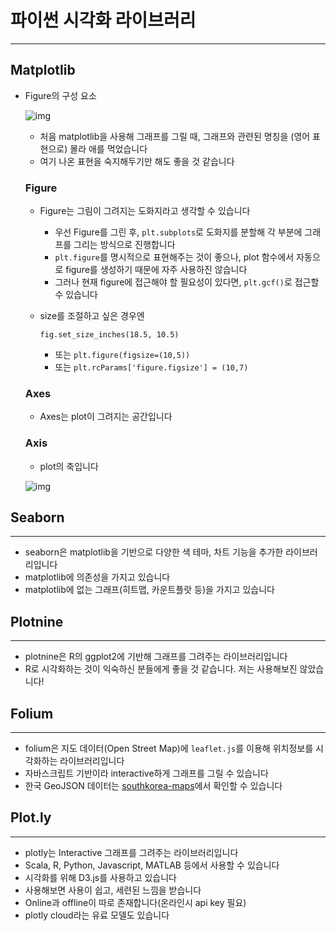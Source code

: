 # 파이썬 시각화 라이브러리

---

## Matplotlib

- Figure의 구성 요소

  ![img](https://www.dropbox.com/s/oqc1qxb12m8e9hi/%EC%8A%A4%ED%81%AC%EB%A6%B0%EC%83%B7%202018-08-24%2017.03.16.png?raw=1)

  - 처음 matplotlib을 사용해 그래프를 그릴 때, 그래프와 관련된 명칭을 (영어 표현으로) 몰라 애를 먹었습니다
  - 여기 나온 표현을 숙지해두기만 해도 좋을 것 같습니다

  ### Figure

  - Figure는 그림이 그려지는 도화지라고 생각할 수 있습니다

    - 우선 Figure를 그린 후, `plt.subplots`로 도화지를 분할해 각 부분에 그래프를 그리는 방식으로 진행합니다
    - `plt.figure`를 명시적으로 표현해주는 것이 좋으나, plot 함수에서 자동으로 figure를 생성하기 때문에 자주 사용하진 않습니다
    - 그러나 현재 figure에 접근해야 할 필요성이 있다면, `plt.gcf()`로 접근할 수 있습니다

  - size를 조절하고 싶은 경우엔

     

    ```
    fig.set_size_inches(18.5, 10.5)
    ```

    - 또는 `plt.figure(figsize=(10,5))`
    - 또는 `plt.rcParams['figure.figsize'] = (10,7)`

  ### Axes

  - Axes는 plot이 그려지는 공간입니다

  ### Axis

  - plot의 축입니다

  ![img](https://www.dropbox.com/s/2n4hgu3db5t8twq/%EC%8A%A4%ED%81%AC%EB%A6%B0%EC%83%B7%202018-08-24%2017.45.14.png?raw=1)

## Seaborn

------

- seaborn은 matplotlib을 기반으로 다양한 색 테마, 차트 기능을 추가한 라이브러리입니다
- matplotlib에 의존성을 가지고 있습니다
- matplotlib에 없는 그래프(히트맵, 카운트플랏 등)을 가지고 있습니다

## Plotnine

------

- plotnine은 R의 ggplot2에 기반해 그래프를 그려주는 라이브러리입니다
- R로 시각화하는 것이 익숙하신 분들에게 좋을 것 같습니다. 저는 사용해보진 않았습니다!

## Folium

------

- folium은 지도 데이터(Open Street Map)에 `leaflet.js`를 이용해 위치정보를 시각화하는 라이브러리입니다
- 자바스크립트 기반이라 interactive하게 그래프를 그릴 수 있습니다
- 한국 GeoJSON 데이터는 [southkorea-maps](https://github.com/southkorea/southkorea-maps)에서 확인할 수 있습니다

## Plot.ly

------

- plotly는 Interactive 그래프를 그려주는 라이브러리입니다
- Scala, R, Python, Javascript, MATLAB 등에서 사용할 수 있습니다
- 시각화를 위해 D3.js를 사용하고 있습니다
- 사용해보면 사용이 쉽고, 세련된 느낌을 받습니다
- Online과 offline이 따로 존재합니다(온라인시 api key 필요)
- plotly cloud라는 유료 모델도 있습니다